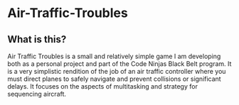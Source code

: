 # Air-Traffic-Troubles
 
## What is this?
Air Traffic Troubles is a small and relatively simple game I am developing both as a personal project and part of the Code Ninjas Black Belt program. It is a very simplistic rendition of the job of an air traffic controller where you must direct planes to safely navigate and prevent collisions or significant delays. It focuses on the aspects of multitasking and strategy for sequencing aircraft.
